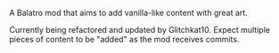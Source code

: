 A Balatro mod that aims to add vanilla-like content with great art.

Currently being refactored and updated by Glitchkat10. Expect multiple pieces of content to be "added" as the mod receives commits.